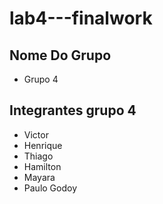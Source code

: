 # lab4---finalwork

## Nome Do Grupo
- Grupo 4

## Integrantes grupo 4
- Victor
- Henrique
- Thiago
- Hamilton
- Mayara
- Paulo Godoy


